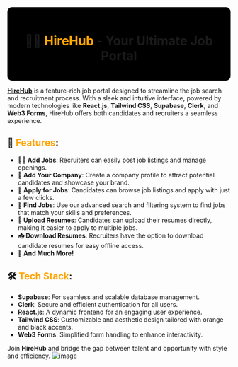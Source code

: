 <div align="center" style="background-color:#000000; padding:20px; border-radius:10px;">

# 🧡🖤 <span style="color:orange;">**HireHub**</span> - Your Ultimate Job Portal

</div>

<a href="https://hiree-hub.netlify.app/">**HireHub**</a> is a feature-rich job portal designed to streamline the job search and recruitment process. With a sleek and intuitive interface, powered by modern technologies like **React.js**, **Tailwind CSS**, **Supabase**, **Clerk**, and **Web3 Forms**, HireHub offers both candidates and recruiters a seamless experience.

## 🌟 <span style="color:orange;">**Features**</span>:
- **🧑‍💼 Add Jobs**: Recruiters can easily post job listings and manage openings.
- **🏢 Add Your Company**: Create a company profile to attract potential candidates and showcase your brand.
- **📝 Apply for Jobs**: Candidates can browse job listings and apply with just a few clicks.
- **🔎 Find Jobs**: Use our advanced search and filtering system to find jobs that match your skills and preferences.
- **📄 Upload Resumes**: Candidates can upload their resumes directly, making it easier to apply to multiple jobs.
- **📥 Download Resumes**: Recruiters have the option to download candidate resumes for easy offline access.
- **🚀 And Much More!** 

## 🛠 <span style="color:orange;">**Tech Stack**</span>:
- **Supabase**: For seamless and scalable database management.
- **Clerk**: Secure and efficient authentication for all users.
- **React.js**: A dynamic frontend for an engaging user experience.
- **Tailwind CSS**: Customizable and aesthetic design tailored with orange and black accents.
- **Web3 Forms**: Simplified form handling to enhance interactivity.

Join **HireHub** and bridge the gap between talent and opportunity with style and efficiency.
![image](https://github.com/user-attachments/assets/dec38a2b-16cd-4865-a305-56edcec697b4)


